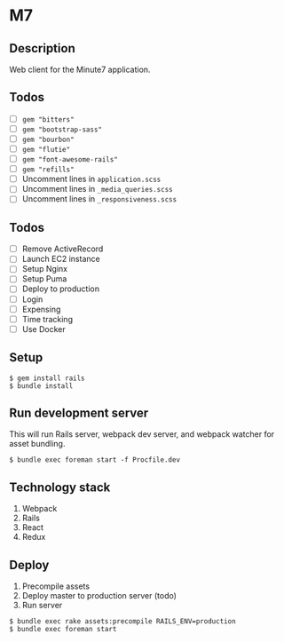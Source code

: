 # M7

## Description
Web client for the Minute7 application.

## Todos
- [ ] `gem "bitters"`
- [ ] `gem "bootstrap-sass"`
- [ ] `gem "bourbon"`
- [ ] `gem "flutie"`
- [ ] `gem "font-awesome-rails"`
- [ ] `gem "refills"`
- [ ] Uncomment lines in `application.scss`
- [ ] Uncomment lines in `_media_queries.scss`
- [ ] Uncomment lines in `_responsiveness.scss`

## Todos
- [ ] Remove ActiveRecord
- [ ] Launch EC2 instance
- [ ] Setup Nginx
- [ ] Setup Puma
- [ ] Deploy to production
- [ ] Login
- [ ] Expensing
- [ ] Time tracking
- [ ] Use Docker

## Setup
```
$ gem install rails
$ bundle install
```

## Run development server
This will run Rails server, webpack dev server, and webpack watcher for asset bundling.

```
$ bundle exec foreman start -f Procfile.dev
```

## Technology stack
1. Webpack
1. Rails
1. React
1. Redux

## Deploy
1. Precompile assets
1. Deploy master to production server (todo)
1. Run server

```
$ bundle exec rake assets:precompile RAILS_ENV=production
$ bundle exec foreman start
```
